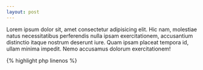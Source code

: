 ```yaml
---
layout: post
---
```


Lorem ipsum dolor sit, amet consectetur adipisicing elit. Hic nam, molestiae
natus necessitatibus perferendis nulla ipsam exercitationem, accusantium
distinctio itaque nostrum deserunt iure. Quam ipsam placeat tempora id, ullam
minima impedit. Nemo accusamus dolorum exercitationem!

{% highlight php linenos %}

<?php

public function miFuncion($value='')
{
    echo $value;
}

{% endhighlight %}
